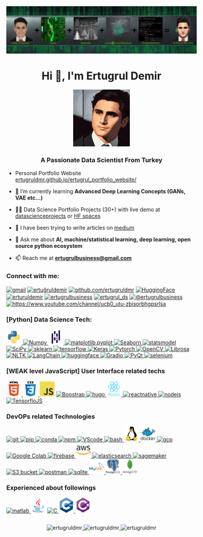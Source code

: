 <div style="text-align: center;">
    <a href="https://ertugruldmr.github.io/ertugrul_portfolio_website/">
        <img src="images/BackGround.jpeg" alt="MasterHead">
    </a>
</div>
<h1 align="center">Hi 👋, I'm Ertugrul Demir</h1>
<p align="center">
  <img src="images/GAN_Face_ultra_light.gif" alt="SD"">
</p>
<h3 align="center">A Passionate Data Scientist From Turkey</h3>


- Personal Portfolio Website [ertugruldmr.github.io/ertugrul_portfolio_website/](https://ertugruldmr.github.io/ertugrul_portfolio_website/)

- 🌱 I’m currently learning **Advanced Deep Learning Concepts (GANs, VAE etc...)**

- 👨‍💻 Data Science Portfolio Projects (30+) with live demo at [datascienceprojects](https://ertugruldmr.github.io/ertugrul_portfolio_website/post/datascienceprojects/) or [HF spaces](https://huggingface.co/ErtugrulDemir)

- 📝 I have been trying to write articles on [medium](https://medium.com/@ertugrulbusiness)

- 💬 Ask me about **AI, machine/statistical learning, deep learning, open source python ecosystem**

- 📫 Reach me at **ertugrulbusiness@gmail.com**  

<h3 align="left">Connect with me:</h3>
<p align="left">
<a href="mailto:ertugrulbusiness@gmail.com" target="blank"><img align="center" src="https://upload.wikimedia.org/wikipedia/commons/7/7e/Gmail_icon_%282020%29.svg" alt="gmail" height="30" width="40" /></a>
<a href="https://linkedin.com/in/ertuğruldemir" target="blank"><img align="center" src="https://raw.githubusercontent.com/rahuldkjain/github-profile-readme-generator/master/src/images/icons/Social/linked-in-alt.svg" alt="ertuğruldemir" height="30" width="40" /></a>
<a href="https://github.com/ertugruldmr" target="blank"><img align="center" src="https://cdn.jsdelivr.net/gh/devicons/devicon/icons/github/github-original.svg" alt="github.com/ertugruldmr" height="30" width="40" /></a>
<a href="https://huggingface.co/ErtugrulDemir" target="blank"><img align="center" src="https://huggingface.co/front/assets/huggingface_logo-noborder.svg" alt="HuggingFace" height="30" width="40" /></a>
<a href="https://kaggle.com/erturuldemir" target="blank"><img align="center" src="https://raw.githubusercontent.com/rahuldkjain/github-profile-readme-generator/master/src/images/icons/Social/kaggle.svg" alt="erturuldemir" height="30" width="40" /></a>
<a href="https://www.hackerrank.com/ertugrulbusiness" target="blank"><img align="center" src="https://raw.githubusercontent.com/rahuldkjain/github-profile-readme-generator/master/src/images/icons/Social/hackerrank.svg" alt="ertugrulbusiness" height="30" width="40" /></a>
<a href="https://twitter.com/ertugrul_ds" target="blank"><img align="center" src="https://raw.githubusercontent.com/rahuldkjain/github-profile-readme-generator/master/src/images/icons/Social/twitter.svg" alt="ertugrul_ds" height="30" width="40" /></a>
<a href="https://medium.com/@ertugrulbusiness" target="blank"><img align="center" src="https://raw.githubusercontent.com/rahuldkjain/github-profile-readme-generator/master/src/images/icons/Social/medium.svg" alt="@ertugrulbusiness" height="30" width="40" /></a>
<a href="https://www.youtube.com/c/https://www.youtube.com/channel/ucb0_utu-zbisorbhgpsrlsa" target="blank"><img align="center" src="https://raw.githubusercontent.com/rahuldkjain/github-profile-readme-generator/master/src/images/icons/Social/youtube.svg" alt="https://www.youtube.com/channel/ucb0_utu-zbisorbhgpsrlsa" height="30" width="40" /></a>
</p>

<h3 align="left">[Python] Data Science  Tech:</h3>
<p align="left"> <a href="https://www.python.org" target="_blank" rel="noreferrer"> <img src="https://raw.githubusercontent.com/devicons/devicon/master/icons/python/python-original.svg" alt="python" width="40" height="40"/><a href="https://numpy.org/" target="_blank" rel="noreferrer"> <img src="https://www.vectorlogo.zone/logos/numpy/numpy-icon.svg" alt="Numpy" width="40" height="40"/> </a> <a href="https://pandas.pydata.org/" target="_blank" rel="noreferrer"> <img src="https://raw.githubusercontent.com/devicons/devicon/2ae2a900d2f041da66e950e4d48052658d850630/icons/pandas/pandas-original.svg" alt="pandas" width="40" height="40"/> </a> <a href="https://matplotlib.org/3.5.3/api/_as_gen/matplotlib.pyplot.html" target="_blank" rel="noreferrer"> <img src="https://matplotlib.org/3.5.3/_static/logo2.svg" alt="matplotlib.pyplot" width="40" height="40"/> </a> <a href="https://seaborn.pydata.org/" target="_blank" rel="noreferrer"> <img src="https://seaborn.pydata.org/_images/logo-tall-lightbg.svg" alt="Seaborn" width="40" height="40"/> </a>  <a href="https://www.statsmodels.org/stable/index.html" target="_blank" rel="noreferrer"> <img src="https://www.statsmodels.org/stable/_images/statsmodels-logo-v2-horizontal.svg" alt="statsmodel" width="40" height="40"/> </a> <a href="https://scipy.org/" target="_blank" rel="noreferrer"> <img src="https://scipy.org/images/logo.svg" alt="SciPy" width="40" height="40"/> </a>  <a href="https://scikit-learn.org/stable/" target="_blank" rel="noreferrer"> <img src="https://upload.wikimedia.org/wikipedia/commons/0/05/Scikit_learn_logo_small.svg" alt="sklearn" width="40" height="40"/> </a> <a href="https://www.tensorflow.org" target="_blank" rel="noreferrer"> <img src="https://www.vectorlogo.zone/logos/tensorflow/tensorflow-icon.svg" alt="tensorflow" width="40" height="40"/> </a> 
<a href="https://keras.io/" target="_blank" rel="noreferrer"> <img src="https://upload.wikimedia.org/wikipedia/commons/a/ae/Keras_logo.svg" alt="Keras" width="40" height="40"/> </a> <a href="https://pytorch.org/" target="_blank" rel="noreferrer"> <img src="https://www.vectorlogo.zone/logos/pytorch/pytorch-icon.svg" alt="Pytorch" width="40" height="40"/> </a> <a href="https://opencv.org/" target="_blank" rel="noreferrer"> <img src="https://upload.wikimedia.org/wikipedia/commons/3/32/OpenCV_Logo_with_text_svg_version.svg" alt="OpenCV" width="40" height="40"/> </a> <a href="https://librosa.org/" target="_blank" rel="noreferrer"> <img src="https://librosa.org/doc/latest/_static/librosa_logo_text.svg" alt="Librosa" width="80" height="40"/> </a> <a href="https://www.nltk.org/" target="_blank" rel="noreferrer"> <img src="https://static.javatpoint.com/tutorial/ai/images/natural-language-toolkit2.png" alt="NLTK" width="80" height="40"/> </a> <a href="https://python.langchain.com/en/latest/index.html#" target="_blank" rel="noreferrer"> <img src="https://lh3.googleusercontent.com/6NUJler7N6yZ3MgXDabWE6-NSDNKUSWCSSZe9HOXkXg3jfTUPUX2Gl1FwCeiT6cjGRLRo0ytTjL_CgyyixnCtKU55sj0xnLulS5zXNQ" alt="LangChain" width="80" height="40"/> </a> <a href="https://huggingface.co/" target="_blank" rel="noreferrer"> <img src="https://huggingface.co/front/assets/huggingface_logo-noborder.svg" alt="huggingface" width="40" height="40"/> </a> <a href="https://gradio.app/" target="_blank" rel="noreferrer"> <img src="https://gradio.app/assets/gradio.svg" alt="Gradio" width="80" height="40"/> </a> <a href="https://pypi.org/project/PyQt5/" target="_blank" rel="noreferrer"> <img src="https://www.logo.wine/a/logo/PyQt/PyQt-Logo.wine.svg" alt="PyQt" width="40" height="40"/> </a>   <a href="https://www.selenium.dev" target="_blank" rel="noreferrer"> <img src="https://raw.githubusercontent.com/detain/svg-logos/780f25886640cef088af994181646db2f6b1a3f8/svg/selenium-logo.svg" alt="selenium" width="40" height="40"/> </a> 
</p>

<h3 align="left">[WEAK level JavaScript] User Interface related techs</h3>
<p align="left"> <a href="https://www.python.org" target="_blank" rel="noreferrer"> 
<img src="https://raw.githubusercontent.com/devicons/devicon/master/icons/html5/html5-original-wordmark.svg" alt="html5" width="40" height="40"/> </a> <a href="https://www.w3schools.com/css/" target="_blank" rel="noreferrer"> <img src="https://raw.githubusercontent.com/devicons/devicon/master/icons/css3/css3-original-wordmark.svg" alt="css3" width="40" height="40"/> </a><a href="https://developer.mozilla.org/en-US/docs/Web/JavaScript" target="_blank" rel="noreferrer"> <img src="https://raw.githubusercontent.com/devicons/devicon/master/icons/javascript/javascript-original.svg" alt="javascript" width="40" height="40"/></a> <a href="https://getbootstrap.com/" target="_blank" rel="noreferrer"> <img src="https://upload.wikimedia.org/wikipedia/commons/thumb/b/b2/Bootstrap_logo.svg/512px-Bootstrap_logo.svg.png" alt="Boostrap" width="50" height="40"/> </a> <a href="https://gohugo.io/" target="_blank" rel="noreferrer"> <img src="https://api.iconify.design/logos-hugo.svg" alt="hugo" width="80" height="40"/> </a> <a href="https://reactjs.org/" target="_blank" rel="noreferrer"> <img src="https://raw.githubusercontent.com/devicons/devicon/master/icons/react/react-original-wordmark.svg" alt="react" width="40" height="40"/> </a>  <a href="https://reactnative.dev/" target="_blank" rel="noreferrer"> <img src="https://reactnative.dev/img/header_logo.svg" alt="reactnative" width="40" height="40"/> </a> <a href="https://nodejs.org" target="_blank" rel="noreferrer"> <img src="https://cdn.iconscout.com/icon/free/png-256/free-node-js-1174925.png?f=avif&w=128" alt="nodejs" width="40" height="40"/> </a> <a href="https://www.tensorflow.org/js" target="_blank" rel="noreferrer"> <img src="https://lh3.googleusercontent.com/6UDMu6MbAPeqOPzGLwF4Kay7htekuQGaWLynntgYaBtUo49uh8nx07zmEFrWcHXx0bNJaW73VNXeo_zUBwcxQeDegXo27uu5SnZIzhP5" alt="TensorfloJS" width="40" height="40"/> </a> 
</p>

<h3 align="left">DevOPs related Technologies</h3>
<p align="left"> <a href="https://www.python.org" target="_blank" rel="noreferrer">
<a href="https://git-scm.com/" target="_blank" rel="noreferrer"> <img src="https://www.vectorlogo.zone/logos/git-scm/git-scm-icon.svg" alt="git" width="40" height="40"/> </a>  
<a href="https://pypi.org/project/pip/" target="_blank" rel="noreferrer"> <img src="https://pypi.org/static/images/logo-small.2a411bc6.svg" alt="pip" width="40" height="40"/> </a> <a href="https://docs.conda.io/en/latest/" target="_blank" rel="noreferrer"> <img src="https://www.vhv.rs/dpng/d/208-2081207_anaconda-python-icon-png-download-anaconda-python-icon.png" alt="conda" width="40" height="40"/> </a> <a href="https://www.npmjs.com/" target="_blank" rel="noreferrer"> <img src="https://upload.wikimedia.org/wikipedia/commons/thumb/d/db/Npm-logo.svg/540px-Npm-logo.svg.png?20140904162625" alt="npm" width="80" height="40"/> </a> <a href="https://code.visualstudio.com/" target="_blank" rel="noreferrer"> <img src="https://upload.wikimedia.org/wikipedia/commons/thumb/9/9a/Visual_Studio_Code_1.35_icon.svg/512px-Visual_Studio_Code_1.35_icon.svg.png?20210804221519" alt="VScode" width="40" height="40"/> </a> 
<a href="https://www.gnu.org/software/bash/" target="_blank" rel="noreferrer"> <img src="https://www.vectorlogo.zone/logos/gnu_bash/gnu_bash-icon.svg" alt="bash" width="40" height="40"/> </a><a href="https://www.linux.org/" target="_blank" rel="noreferrer"> <img src="https://raw.githubusercontent.com/devicons/devicon/master/icons/linux/linux-original.svg" alt="linux" width="40" height="40"/> </a> <a href="https://www.docker.com/" target="_blank" rel="noreferrer"> <img src="https://raw.githubusercontent.com/devicons/devicon/master/icons/docker/docker-original-wordmark.svg" alt="docker" width="40" height="40"/> </a> <a href="https://cloud.google.com" target="_blank" rel="noreferrer"> <img src="https://www.vectorlogo.zone/logos/google_cloud/google_cloud-icon.svg" alt="gcp" width="40" height="40"/> </a> <a href="https://colab.research.google.com/" target="_blank" rel="noreferrer"> <img src="https://upload.wikimedia.org/wikipedia/commons/d/d0/Google_Colaboratory_SVG_Logo.svg" alt="Google Colab" width="40" height="40"/> </a>  <a href="https://firebase.google.com/" target="_blank" rel="noreferrer"> <img src="https://www.vectorlogo.zone/logos/firebase/firebase-icon.svg" alt="firebase" width="40" height="40"/> </a>  <a href="https://aws.amazon.com" target="_blank" rel="noreferrer"> <img src="https://raw.githubusercontent.com/devicons/devicon/master/icons/amazonwebservices/amazonwebservices-original-wordmark.svg" alt="aws" width="40" height="40"/> </a><a href="https://www.elastic.co" target="_blank" rel="noreferrer"> <img src="https://www.vectorlogo.zone/logos/elastic/elastic-icon.svg" alt="elasticsearch" width="40" height="40"/> </a> <a href="https://aws.amazon.com/sagemaker/" target="_blank" rel="noreferrer"> <img src="https://booklet.ai/img/docs/integrations/sagemaker_logo.svg" alt="sagemaker" width="40" height="40"/> </a> <a href="https://aws.amazon.com/s3/" target="_blank" rel="noreferrer"> <img src="https://upload.wikimedia.org/wikipedia/commons/thumb/3/32/AWS_Simple_Icons_Storage_Amazon_S3.svg/512px-AWS_Simple_Icons_Storage_Amazon_S3.svg.png?20220723131743" alt="S3 bucket" width="40" height="40"/> </a> <a href="https://postman.com" target="_blank" rel="noreferrer"> <img src="https://www.vectorlogo.zone/logos/getpostman/getpostman-icon.svg" alt="postman" width="40" height="40"/> </a> <a href="https://www.sqlite.org/" target="_blank" rel="noreferrer"> <img src="https://www.vectorlogo.zone/logos/sqlite/sqlite-icon.svg" alt="sqlite" width="40" height="40"/> </a> <a href="https://www.mysql.com/" target="_blank" rel="noreferrer"> <img src="https://raw.githubusercontent.com/devicons/devicon/master/icons/mysql/mysql-original-wordmark.svg" alt="mysql" width="40" height="40"/> </a> <a href="https://www.postgresql.org" target="_blank" rel="noreferrer"> <img src="https://raw.githubusercontent.com/devicons/devicon/master/icons/postgresql/postgresql-original-wordmark.svg" alt="postgresql" width="40" height="40"/> </a>  <a href="https://www.mongodb.com/" target="_blank" rel="noreferrer"> <img src="https://raw.githubusercontent.com/devicons/devicon/master/icons/mongodb/mongodb-original-wordmark.svg" alt="mongodb" width="40" height="40"/> </a>
</p>

<h3 align="left">Experienced about followings</h3>
<p align="left"> <a href="https://www.python.org" target="_blank" rel="noreferrer">
<a href="https://www.mathworks.com/" target="_blank" rel="noreferrer"> <img src="https://upload.wikimedia.org/wikipedia/commons/2/21/Matlab_Logo.png" alt="matlab" width="40" height="40"/> </a> 
<img src="https://raw.githubusercontent.com/devicons/devicon/master/icons/java/java-original.svg" alt="java" width="40" height="40"/> </a> 
<a href="https://www.open-std.org/jtc1/sc22/wg14/" target="_blank" rel="noreferrer"> <img src="https://img.uxwing.com/wp-content/themes/uxwing/download/brands-social-media/c-program-icon.svg" alt="C" width="40" height="40"/> </a> <a href="https://www.w3schools.com/cpp/" target="_blank" rel="noreferrer"> <img src="https://raw.githubusercontent.com/devicons/devicon/master/icons/cplusplus/cplusplus-original.svg" alt="cplusplus" width="40" height="40"/> </a>
<a href="https://www.w3schools.com/cs/" target="_blank" rel="noreferrer"> <img src="https://raw.githubusercontent.com/devicons/devicon/master/icons/csharp/csharp-original.svg" alt="csharp" width="40" height="40"/> </a>       <a href="https://www.w3.org/html/" target="_blank" rel="noreferrer">  <a href="https://www.java.com" target="_blank" rel="noreferrer"> </p>

<div style="text-align: center;">
  <p style="display: inline-block;"><img src="https://github-readme-stats.vercel.app/api/top-langs?username=ertugruldmr&show_icons=true&locale=en&layout=compact" alt="ertugruldmr" /></p>
  <p style="display: inline-block;"><img src="https://github-readme-stats.vercel.app/api?username=ertugruldmr&show_icons=true&locale=en" alt="ertugruldmr" /></p>
  <p style="display: inline-block;"><img src="https://github-readme-streak-stats.herokuapp.com/?user=ertugruldmr&" alt="ertugruldmr" /></p>
</div>
